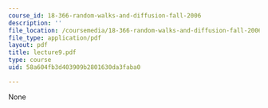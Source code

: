 ```yaml
---
course_id: 18-366-random-walks-and-diffusion-fall-2006
description: ''
file_location: /coursemedia/18-366-random-walks-and-diffusion-fall-2006/58a604fb3d403909b2801630da3faba0_lecture9.pdf
file_type: application/pdf
layout: pdf
title: lecture9.pdf
type: course
uid: 58a604fb3d403909b2801630da3faba0

---
```

None